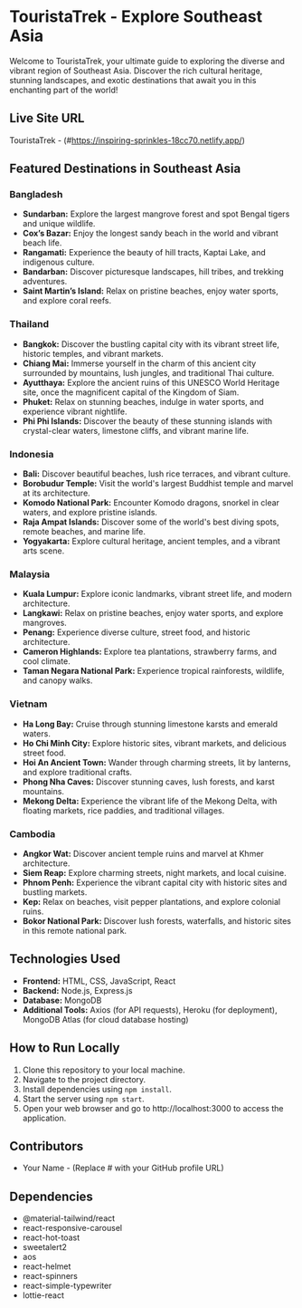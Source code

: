 # TouristaTrek - Explore Southeast Asia

Welcome to TouristaTrek, your ultimate guide to exploring the diverse and vibrant region of Southeast Asia. Discover the rich cultural heritage, stunning landscapes, and exotic destinations that await you in this enchanting part of the world!

## Live Site URL
TouristaTrek - (#https://inspiring-sprinkles-18cc70.netlify.app/)

## Featured Destinations in Southeast Asia

### Bangladesh
- **Sundarban:** Explore the largest mangrove forest and spot Bengal tigers and unique wildlife.
- **Cox’s Bazar:** Enjoy the longest sandy beach in the world and vibrant beach life.
- **Rangamati:** Experience the beauty of hill tracts, Kaptai Lake, and indigenous culture.
- **Bandarban:** Discover picturesque landscapes, hill tribes, and trekking adventures.
- **Saint Martin’s Island:** Relax on pristine beaches, enjoy water sports, and explore coral reefs.

### Thailand
- **Bangkok:** Discover the bustling capital city with its vibrant street life, historic temples, and vibrant markets.
- **Chiang Mai:** Immerse yourself in the charm of this ancient city surrounded by mountains, lush jungles, and traditional Thai culture.
- **Ayutthaya:** Explore the ancient ruins of this UNESCO World Heritage site, once the magnificent capital of the Kingdom of Siam.
- **Phuket:** Relax on stunning beaches, indulge in water sports, and experience vibrant nightlife.
- **Phi Phi Islands:** Discover the beauty of these stunning islands with crystal-clear waters, limestone cliffs, and vibrant marine life.

### Indonesia
- **Bali:** Discover beautiful beaches, lush rice terraces, and vibrant culture.
- **Borobudur Temple:** Visit the world's largest Buddhist temple and marvel at its architecture.
- **Komodo National Park:** Encounter Komodo dragons, snorkel in clear waters, and explore pristine islands.
- **Raja Ampat Islands:** Discover some of the world's best diving spots, remote beaches, and marine life.
- **Yogyakarta:** Explore cultural heritage, ancient temples, and a vibrant arts scene.

### Malaysia
- **Kuala Lumpur:** Explore iconic landmarks, vibrant street life, and modern architecture.
- **Langkawi:** Relax on pristine beaches, enjoy water sports, and explore mangroves.
- **Penang:** Experience diverse culture, street food, and historic architecture.
- **Cameron Highlands:** Explore tea plantations, strawberry farms, and cool climate.
- **Taman Negara National Park:** Experience tropical rainforests, wildlife, and canopy walks.

### Vietnam
- **Ha Long Bay:** Cruise through stunning limestone karsts and emerald waters.
- **Ho Chi Minh City:** Explore historic sites, vibrant markets, and delicious street food.
- **Hoi An Ancient Town:** Wander through charming streets, lit by lanterns, and explore traditional crafts.
- **Phong Nha Caves:** Discover stunning caves, lush forests, and karst mountains.
- **Mekong Delta:** Experience the vibrant life of the Mekong Delta, with floating markets, rice paddies, and traditional villages.

### Cambodia
- **Angkor Wat:** Discover ancient temple ruins and marvel at Khmer architecture.
- **Siem Reap:** Explore charming streets, night markets, and local cuisine.
- **Phnom Penh:** Experience the vibrant capital city with historic sites and bustling markets.
- **Kep:** Relax on beaches, visit pepper plantations, and explore colonial ruins.
- **Bokor National Park:** Discover lush forests, waterfalls, and historic sites in this remote national park.

## Technologies Used
- **Frontend:** HTML, CSS, JavaScript, React
- **Backend:** Node.js, Express.js
- **Database:** MongoDB
- **Additional Tools:** Axios (for API requests), Heroku (for deployment), MongoDB Atlas (for cloud database hosting)

## How to Run Locally
1. Clone this repository to your local machine.
2. Navigate to the project directory.
3. Install dependencies using `npm install`.
4. Start the server using `npm start`.
5. Open your web browser and go to http://localhost:3000 to access the application.

## Contributors
- Your Name - (Replace # with your GitHub profile URL)

## Dependencies
- @material-tailwind/react
- react-responsive-carousel
- react-hot-toast
- sweetalert2
- aos
- react-helmet
- react-spinners
- react-simple-typewriter
- lottie-react
